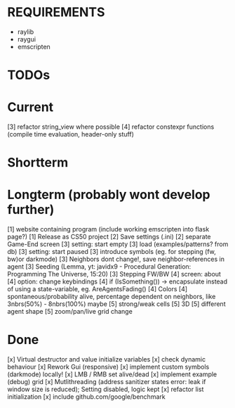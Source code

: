 # REQUIREMENTS
- raylib
- raygui
- emscripten

# TODOs
# Current 
[3] refactor string_view where possible
[4] refactor constexpr functions (compile time evaluation, header-only stuff)

# Shortterm

# Longterm (probably wont develop further)
[1] website containing program (include working emscripten into flask page?)
[1] Release as CS50 project
[2] Save settings (.ini)
[2] separate Game-End screen
[3] setting: start empty
[3] load (examples/patterns? from db)
[3] setting: start paused
[3] introduce symbols (eg. for stepping (fw, bw)or darkmode)
[3] Neighbors dont change!, save neighbor-references in agent
[3] Seeding (Lemma, yt: javidx9 - Procedural Generation: Programming The Universe, 15:20)
[3] Stepping FW/BW
[4] screen: about
[4] option: change keybindings
[4] if (IsSomething()) -> encapsulate instead of using a state-variable, eg. AreAgentsFading()
[4] Colors
[4] spontaneous/probability alive, percentage dependent on neighbors, like 3nbrs(50%) - 8nbrs(100%) maybe
    [5] strong/weak cells
[5] 3D
[5] different agent shape
[5] zoom/pan/live grid change

# Done

[x] Virtual destructor and value initialize variables
[x] check dynamic behaviour
[x] Rework Gui (responsive)
[x] implement custom symbols (darkmode) locally!
[x] LMB / RMB set alive/dead
[x] implement example (debug) grid
[x] Mutlithreading (address sanitizer states error: leak if window size is reduced); Setting disabled, logic kept
[x] refactor list initialization
[x] include github.com/google/benchmark